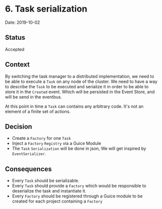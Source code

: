 # 6. Task serialization

Date: 2019-10-02

## Status

Accepted

## Context

By switching the task manager to a distributed implementation, we need to be able to execute a `Task` on any node of the cluster.
We need to have a way to describe the `Task` to be executed and serialize it in order to be able to store it in the `Created` event. Which will be persisted in the Event Store, and will be send in the eventbus.

At this point in time a `Task` can contains any arbitrary code. It's not an element of a finite set of actions.

## Decision

 * Create a `Factory` for one `Task`
 * Inject a `Factory` `Registry` via a Guice Module
 * The `Task` `Serialization` will be done in json, We will get inspired by `EventSerializer`.

## Consequences

 * Every `Task` should be serializable.
 * Every `Task` should provide a `Factory` which would be responsible to deserialize the task and instantiate it.
 * Every `Factory` should be registered through a Guice module to be created for each project containing a `Factory`
